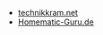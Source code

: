 * [technikkram.net](https://technikkram.net/2018/12/vorstellung-redmatic-nodered-als-addon-fuer-die-ccu3-oder-raspberrymatic)
* [Homematic-Guru.de](https://homematic-guru.de/redmatic-node-red-addon-fuer-homematic)